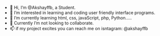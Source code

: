 - 👋 Hi, I’m @Akshayffb, a Student.
- 👀 I’m interested in learning and coding user friendly interface programs.
- 🌱 I’m currently learning html, css, javaScript, php, Python.....
- 💞️ Currently I’m not looking to collaborate.  
- 📫 if my project excites you can reach me on isntagram: @akshayffb 

<!---
Akshayffb/Akshayffb is a ✨ special ✨ repository because its `README.md` (this file) appears on your GitHub profile.
You can click the Preview link to take a look at your changes.
--->
